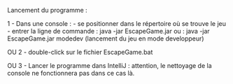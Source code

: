 ﻿Lancement du programme : 

1 - Dans une console :
	- se positionner dans le répertoire où se trouve le jeu
	- entrer la ligne de commande : java -jar EscapeGame.jar
				   ou : java -jar EscapeGame.jar modedev (lancement du jeu en mode developpeur)

OU
2 - double-click sur le fichier EscapeGame.bat

OU
3 - Lancer le programme dans IntelliJ : attention, le nettoyage de la console ne fonctionnera pas dans ce cas là.

